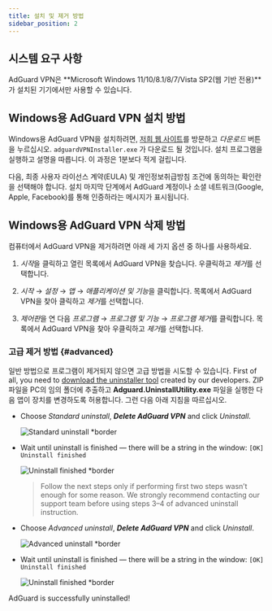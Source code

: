 ```yaml
---
title: 설치 및 제거 방법
sidebar_position: 2
---
```


## 시스템 요구 사항

AdGuard VPN은 **Microsoft Windows 11/10/8.1/8/7/Vista SP2(웹 기반 전용)**가 설치된 기기에서만 사용할 수 있습니다.

## Windows용 AdGuard VPN 설치 방법

Windows용 AdGuard VPN을 설치하려면, [저희 웹 사이트](https://adguard-vpn.com/welcome.html)를 방문하고 *다운로드* 버튼을 누르십시오. `adguardVPNInstaller.exe` 가 다운로드 될 것입니다. 설치 프로그램을 실행하고 설명을 따릅니다. 이 과정은 1분보다 적게 걸립니다.

다음, 최종 사용자 라이선스 계약(EULA) 및 개인정보취급방침 조건에 동의하는 확인란을 선택해야 합니다. 설치 마지막 단계에서 AdGuard 계정이나 소셜 네트워크(Google, Apple, Facebook)를 통해 인증하라는 메시지가 표시됩니다.

## Windows용 AdGuard VPN 삭제 방법

컴퓨터에서 AdGuard VPN을 제거하려면 아래 세 가지 옵션 중 하나를 사용하세요.

1. *시작*을 클릭하고 열린 목록에서 AdGuard VPN을 찾습니다. 우클릭하고 *제거*를 선택합니다.

2. *시작* → *설정* → *앱* → *애플리케이션 및 기능*을 클릭합니다. 목록에서 AdGuard VPN을 찾아 클릭하고 *제거*를 선택합니다.

3. *제어판*을 연 다음 *프로그램* → *프로그램 및 기능* → *프로그램 제거*를 클릭합니다. 목록에서 AdGuard VPN을 찾아 우클릭하고 *제거*를 선택합니다.

### 고급 제거 방법 {#advanced}

일반 방법으로 프로그램이 제거되지 않으면 고급 방법을 시도할 수 있습니다. First of all, you need to [download the uninstaller tool](https://cdn.adtidy.org/distr/windows/Uninstall_Utility.zip) created by our developers. ZIP 파일을 PC의 임의 폴더에 추출하고 **Adguard.UninstallUtility.exe** 파일을 실행한 다음 앱이 장치를 변경하도록 허용합니다. 그런 다음 아래 지침을 따르십시오.

- Choose *Standard uninstall*, ***Delete AdGuard VPN*** and click *Uninstall*.

    ![Standard uninstall *border](https://cdn.adguardvpn.com/content/kb/ad_blocker/windows/installation/standard-uninstall.png)

- Wait until uninstall is finished — there will be a string in the window: `[OK] Uninstall finished`

    ![Uninstall finished *border](https://cdn.adguardvpn.com/content/kb/ad_blocker/windows/installation/standard-uninstall-2.png)

    > Follow the next steps only if performing first two steps wasn’t enough for some reason. We strongly recommend contacting our support team before using steps 3–4 of advanced uninstall instruction.

- Choose *Advanced uninstall*, ***Delete AdGuard VPN*** and click *Uninstall*.

    ![Advanced uninstall *border](https://cdn.adguardvpn.com/content/kb/ad_blocker/windows/installation/advanced-uninstall.png)

- Wait until uninstall is finished — there will be a string in the window: `[OK] Uninstall finished`

    ![Uninstall finished *border](https://cdn.adguardvpn.com/content/kb/ad_blocker/windows/installation/advanced-uninstall-2.png)

AdGuard is successfully uninstalled!
